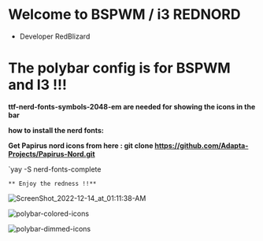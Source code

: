 # Welcome to BSPWM / i3 REDNORD


* Developer RedBlizard

 # The polybar config is for BSPWM and I3 !!!

 **ttf-nerd-fonts-symbols-2048-em are needed for showing the icons in the bar**
 
  **how to install the nerd fonts:**
  
  **Get  Papirus nord icons from here : git clone https://github.com/Adapta-Projects/Papirus-Nord.git**

 `yay -S nerd-fonts-complete


 ```
** Enjoy the redness !!**
 ```

![ScreenShot_2022-12-14_at_01:11:38-AM](https://user-images.githubusercontent.com/108489214/207758310-5e443dd8-c2cb-46c9-bd1d-1c277552a3e8.png)

![polybar-colored-icons](https://user-images.githubusercontent.com/108489214/207758377-28a2cabb-d898-4bfa-a446-670ec7dcd8b6.png)

![polybar-dimmed-icons](https://user-images.githubusercontent.com/108489214/207758400-6667526d-8abe-4c66-9202-d91ae06e234a.png)
